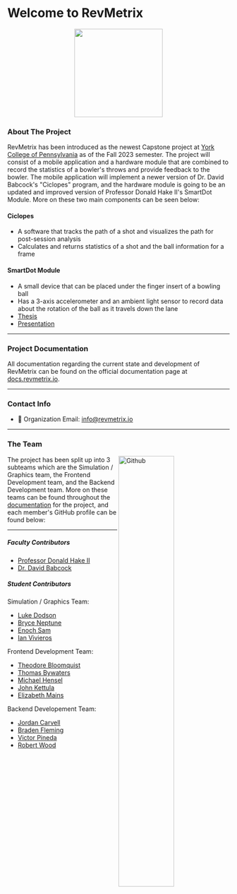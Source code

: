 # Welcome to RevMetrix
<p align="center">
    <img width="200" src="https://github.com/YCP-Rev-Metrix/Wiki/blob/main/static/images/logo.png">
</p>

### About The Project
RevMetrix has been introduced as the newest Capstone project at [York College of Pennsylvania](https://ycp.edu/) as of the Fall 2023 semester.  The project will consist of a mobile application and a hardware module that are combined to record the statistics of a bowler's throws and provide feedback to the bowler.  The mobile application will implement a newer version of Dr. David Babcock's "Ciclopes" program, and the hardware module is going to be an updated and improved version of Professor Donald Hake II's SmartDot Module.  More on these two main components can be seen below:

#### Ciclopes
  - A software that tracks the path of a shot and visualizes the path for post-session analysis
  - Calculates and returns statistics of a shot and the ball information for a frame

#### SmartDot Module
  - A small device that can be placed under the finger insert of a bowling ball
  - Has a 3-axis accelerometer and an ambient light sensor to record data about the rotation of the ball as it travels down the lane
  - [Thesis](https://ycpcs.github.io/cs400-fall2023/projects/RevMetrix-Project/Hake-MEngESci-Masters-Thesis.pdf)
  - [Presentation](https://ycpcs.github.io/cs400-fall2023/projects/RevMetrix-Project/Hake-MEngESci-Masters-Defense-Presentation.pdf)

-----

### Project Documentation
All documentation regarding the current state and development of RevMetrix can be found on the official documentation page at [docs.revmetrix.io](https://docs.revmetrix.io/).

-----

### Contact Info
 - 📧 Organization Email: <a href="mailto:info@revmetrix.io">info@revmetrix.io</a>
 
-----

### The Team

<img width="50%" align="right" alt="Github" src="https://github.com/YCP-Rev-Metrix/Wiki/blob/main/content/Project%20Milestones/MS1%20-%20Minimal%20Working%20System/MS1_Pic.jpg" />

The project has been split up into 3 subteams which are the Simulation / Graphics team, the Frontend Development team, and the Backend Development team.  More on these teams can be found throughout the [documentation](https://docs.revmetrix.io/) for the project, and each member's GitHub profile can be found below:

-----

##### Faculty Contributors
  - [Professor Donald Hake II](https://github.com/DonaldHakeII)
  - [Dr. David Babcock](https://github.com/dbabcock)

##### Student Contributors
Simulation / Graphics Team:
  - [Luke Dodson](https://github.com/5ldodson5)
  - [Bryce Neptune](https://github.com/bneptune42)
  - [Enoch Sam](https://github.com/EnochSam)
  - [Ian Vivieros](https://github.com/ianvivi13)

Frontend Development Team:
  - [Theodore Bloomquist](https://github.com/thbloomquist)
  - [Thomas Bywaters](https://github.com/tbywatersYCP)
  - [Michael Hensel](https://github.com/mhensel1)
  - [John Kettula](https://github.com/pack12)
  - [Elizabeth Mains](https://github.com/lizmains)

Backend Developement Team:
  - [Jordan Carvell](https://github.com/jcarvell)
  - [Braden Fleming](https://github.com/UnicycleUnicorn)
  - [Victor Pineda](https://github.com/vickEretus)
  - [Robert Wood](https://github.com/robertwood68)
